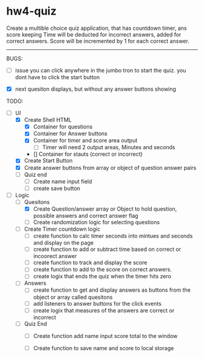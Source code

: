 # hw4-quiz

Create a multible choice quiz application, that has countdown timer, ans score keeping 
Time will be deducted for incorrect answers, added for correct answers. Score will be incremented by 1 for each correct answer. 

---
BUGS:
- [ ] issue you can click anywhere in the jumbo tron to start the quiz. you dont have to click the start button
- [X] next quesiton displays, but without any answer buttons showing




TODO:
- [ ] UI
  - [X] Create Shell HTML
    - [X] Container for questions
    - [X] Container for Answer buttons
    - [X] Container for timer and score area output
      - [ ] Timer will need 2 output areas, Minutes and seconds
    - [] Container for stauts (correct or incorrect)
  - [X] Create Start Button
  - [X] Create answer buttons from array or object of question answer pairs
  - [ ] Quiz end
    - [ ] Create name input field
    - [ ] create save button
- [ ] Logic
  - [ ] Quesitons
    - [X] Create Question/answer array or Object to hold question, possible answers and correct answer flag
    - [ ] Create randomization logic for selecting questions
  - [ ] Create Timer countdown logic
    - [ ] create function to calc timer seconds into mintues and seconds and display on the page
    - [ ] create function to add or subtract time based on correct or incoorect answer
    - [ ] create function to track and display the score 
    - [ ] create function to add to the score on correct answers.
    - [ ] create logix that ends the quiz when the timer hits zero
  - [ ] Answers
    - [ ] create function to get and display answers as buttons from the object or array called quesitons
    - [ ] add listeners to answer buttons for the click events
    - [ ] create logix that measures of the answers are correct or incorrect  
  - [ ] Quiz End
    - [ ] Create function add name input score total to the window
    - [ ] Create function to save name and score to local storage 
  
